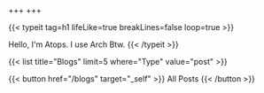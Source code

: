 +++
+++

{{< typeit
  tag=h1
  lifeLike=true
  breakLines=false
  loop=true >}}

Hello, I'm Atops.
I use Arch Btw.
{{< /typeit >}}

{{< list title="Blogs" limit=5 where="Type" value="post" >}}

{{< button href="/blogs" target="_self" >}}
All Posts
{{< /button >}}
